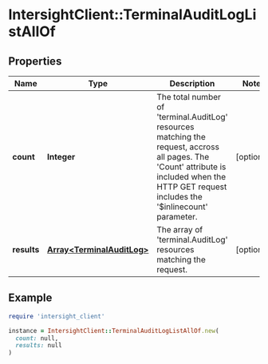 # IntersightClient::TerminalAuditLogListAllOf

## Properties

| Name | Type | Description | Notes |
| ---- | ---- | ----------- | ----- |
| **count** | **Integer** | The total number of &#39;terminal.AuditLog&#39; resources matching the request, accross all pages. The &#39;Count&#39; attribute is included when the HTTP GET request includes the &#39;$inlinecount&#39; parameter. | [optional] |
| **results** | [**Array&lt;TerminalAuditLog&gt;**](TerminalAuditLog.md) | The array of &#39;terminal.AuditLog&#39; resources matching the request. | [optional] |

## Example

```ruby
require 'intersight_client'

instance = IntersightClient::TerminalAuditLogListAllOf.new(
  count: null,
  results: null
)
```

